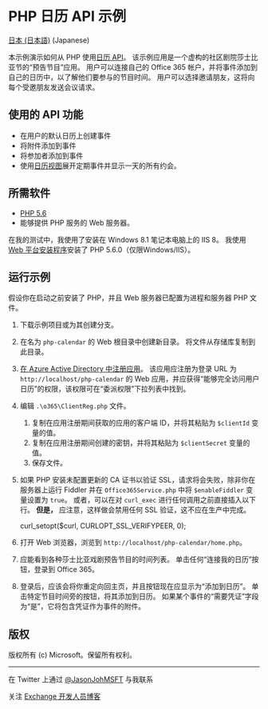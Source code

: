 # <a name="php-calendar-api-sample"></a>PHP 日历 API 示例 #

[日本 (日本語)](https://github.com/jasonjoh/php-calendar/blob/master/loc/readme-ja.md) (Japanese)

本示例演示如何从 PHP 使用[日历 API](https://msdn.microsoft.com/office/office365/APi/calendar-rest-operations)。 该示例应用是一个虚构的社区剧院莎士比亚节的“预告节目”应用。 用户可以连接自己的 Office 365 帐户，并将事件添加到自己的日历中，以了解他们要参与的节目时间。 用户可以选择邀请朋友，这将向每个受邀朋友发送会议请求。 

## <a name="api-features-used"></a>使用的 API 功能 ##

- 在用户的默认日历上创建事件
- 将附件添加到事件
- 将参加者添加到事件
- 使用[日历视图](https://msdn.microsoft.com/office/office365/APi/calendar-rest-operations#GetCalendarView)展开定期事件并显示一天的所有约会。

## <a name="required-software"></a>所需软件 ##

- [PHP 5.6](http://php.net/downloads.php)
- 能够提供 PHP 服务的 Web 服务器。

在我的测试中，我使用了安装在 Windows 8.1 笔记本电脑上的 IIS 8。 我使用 [Web 平台安装程序](http://www.microsoft.com/web/downloads/platform.aspx)安装了 PHP 5.6.0（仅限Windows/IIS）。

## <a name="running-the-sample"></a>运行示例 ##

假设你在启动之前安装了 PHP，并且 Web 服务器已配置为进程和服务器 PHP 文件。 

1. 下载示例项目或为其创建分支。
1. 在名为 `php-calendar` 的 Web 根目录中创建新目录。 将文件从存储库复制到此目录。
1. [在 Azure Active Directory 中注册应用](https://github.com/jasonjoh/office365-azure-guides/blob/master/RegisterAnAppInAzure.md)。 该应用应注册为登录 URL 为 `http://localhost/php-calendar` 的 Web 应用，并应获得“能够完全访问用户日历”的权限，该权限可在“委派权限”下拉列表中找到。
1. 编辑 `.\o365\ClientReg.php` 文件。 
    1. 复制在应用注册期间获取的应用的客户端 ID，并将其粘贴为 `$clientId` 变量的值。 
    1. 复制在应用注册期间创建的密钥，并将其粘贴为 `$clientSecret` 变量的值。
    1. 保存文件。
1. 如果 PHP 安装未配置更新的 CA 证书以验证 SSL，请求将会失败，除非你在服务器上运行 Fiddler 并在 `Office365Service.php` 中将 `$enableFiddler` 变量设置为 `true`。 或者，可以在对 `curl_exec` 进行任何调用之前直接插入以下行。 **但是，** 应注意，这样做会禁用任何 SSL 验证，这不应在生产中完成。

    curl_setopt($curl, CURLOPT_SSL_VERIFYPEER, 0);
1. 打开 Web 浏览器，浏览到 `http://localhost/php-calendar/home.php`。
1. 应能看到各种莎士比亚戏剧预告节目的时间列表。 单击任何“连接我的日历”按钮，登录到 Office 365。
1. 登录后，应该会将你重定向回主页，并且按钮现在应显示为“添加到日历”。 单击特定节目时间旁的按钮，将其添加到日历。 如果某个事件的“需要凭证”字段为“是”，它将包含凭证作为事件的附件。

## <a name="copyright"></a>版权 ##

版权所有 (c) Microsoft。保留所有权利。

----------
在 Twitter 上通过 [@JasonJohMSFT](https://twitter.com/JasonJohMSFT) 与我联系

关注 [Exchange 开发人员博客](http://blogs.msdn.com/b/exchangedev/)